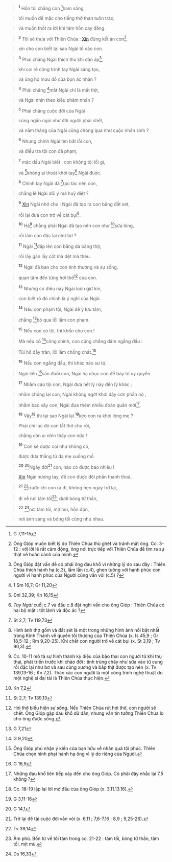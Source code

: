 > <sup><b>1</b></sup> Hồn tôi chẳng còn [^1*]ham sống,
>


> tôi muốn để mặc cho tiếng thở than tuôn trào,
>


> và muốn thốt ra lời khi tâm hồn cay đắng.
>


> <sup><b>2</b></sup> Tôi sẽ thưa với Thiên Chúa : [Xin]() đừng kết án con[^1],
>


> xin cho con biết tại sao Ngài tố cáo con.
>


> <sup><b>3</b></sup> Phải chăng Ngài thích thú khi đàn áp[^2],
>


> khi coi rẻ công trình tay Ngài sáng tạo,
>


> và ủng hộ mưu đồ của bọn ác nhân ?
>


> <sup><b>4</b></sup> Phải chăng [^2*]mắt Ngài chỉ là mắt thịt,
>


> và Ngài nhìn theo kiểu phàm nhân ?
>


> <sup><b>5</b></sup> Phải chăng cuộc đời của Ngài
>


> cũng ngắn ngủi như đời người phải chết,
>


> và năm tháng của Ngài cũng chóng qua như cuộc nhân sinh ?
>


> <sup><b>6</b></sup> Nhưng chính Ngài tìm bắt lỗi con,
>


> và điều tra tội con đã phạm,
>


> <sup><b>7</b></sup> mặc dầu Ngài biết : con không tội lỗi gì,
>


> và [^3*]không ai thoát khỏi tay[^3] Ngài được.
>


> <sup><b>8</b></sup> Chính tay Ngài đã [^4*]tạo tác nên con,
>


> chẳng lẽ Ngài đổi ý mà huỷ diệt ?
>


> <sup><b>9</b></sup> [Xin]() Ngài nhớ cho : Ngài đã tạo ra con bằng đất sét,
>


> rồi lại đưa con trở về cát bụi[^4].
>


> <sup><b>10</b></sup> Há[^5] chẳng phải Ngài đã tạo nên con như [^5*]sữa lỏng,
>


> rồi làm con đặc lại như bơ ?
>


> <sup><b>11</b></sup> Ngài [^6*]đắp lên con bằng da bằng thịt,
>


> rồi lấy gân lấy cốt mà dệt mà thêu.
>


> <sup><b>12</b></sup> Ngài đã ban cho con tình thương và sự sống,
>


> quan tâm đến từng hơi thở[^6] của con.
>


> <sup><b>13</b></sup> Nhưng có điều này Ngài luôn giữ kín,
>


> con biết rõ đó chính là ý nghĩ của Ngài.
>


> <sup><b>14</b></sup> Nếu con phạm tội, Ngài để ý lưu tâm,
>


> chẳng [^7*]bỏ qua lỗi lầm con phạm.
>


> <sup><b>15</b></sup> Nếu con có tội, thì khốn cho con !
>


> Mà nếu có [^8*]công chính, con cũng chẳng dám ngẩng đầu :
>


> Tủi hổ đầy tràn, lỗi lầm chồng chất.[^7]
>


> <sup><b>16</b></sup> Nếu con ngẩng đầu, thì khác nào sư tử,
>


> Ngài liền [^9*]săn đuổi con, Ngài hạ nhục con để bày tỏ uy quyền.
>


> <sup><b>17</b></sup> Nhằm cáo tội con, Ngài đưa hết lý này đến lý khác ;
>


> nhằm chống lại con, Ngài không ngớt khơi dậy cơn phẫn nộ ;
>


> nhằm bao vây con, Ngài đưa thêm nhiều đoàn quân mới[^8].
>


> <sup><b>18</b></sup> Vậy[^9] thì tại sao Ngài lại [^10*]kéo con ra khỏi lòng mẹ ?
>


> Phải chi lúc đó con tắt thở cho rồi,
>


> chẳng còn ai nhìn thấy con nữa !
>


> <sup><b>19</b></sup> Con sẽ được coi như không có,
>


> được đưa thẳng từ dạ mẹ xuống mồ.
>


> <sup><b>20</b></sup> [^11*]Ngày đời[^10] con, nào có được bao nhiêu !
>


> [Xin]() Ngài nương tay, để con được đôi phần thanh thoả,
>


> <sup><b>21</b></sup> [^12*]trước khi con ra đi, không hẹn ngày trở lại,
>


> đi về nơi tăm tối[^11], dưới bóng tử thần,
>


> <sup><b>22</b></sup> [^13*]nơi tăm tối, mịt mù, hỗn độn,
>


> nơi ánh sáng và bóng tối cũng như nhau.
>

[^1]: Ông Gióp muốn biết lý do Thiên Chúa thù ghét và tránh mặt ông. Cc. 3-12 : với lời lẽ rất cảm động, ông nói trực tiếp với Thiên Chúa để tìm ra sự thật về hoàn cảnh của mình.
[^2]: Ông Gióp đặt vấn đề có phải ông đau khổ vì những lý do sau đây : Thiên Chúa thích hành hạ (c.3), lầm lẫn (c.4), ghen tuông với hạnh phúc con người vì hạnh phúc của Người cũng vắn vỏi (c.5) ?
[^3]: *Tay Ngài* cuối c.7 và đầu c.8 đặt nghi vấn cho ông Gióp : Thiên Chúa có hai bộ mặt : tốt lành và độc ác ?
[^4]: Hình ảnh thợ gốm và đất sét là một trong những hình ảnh nổi bật nhất trong Kinh Thánh về quyền tối thượng của Thiên Chúa (x. Is 45,9 ; Gr 18,5-12 ; Rm 9,20-25). Khi chết con người trở về cát bụi (x. St 3,19 ; Tv 90,3).
[^5]: Cc. 10-11 mô tả sự hình thành kỳ diệu của bào thai con người từ khi thụ thai, phát triển trước khi chào đời : tinh trùng chảy như sữa vào tử cung rồi đặc lại như bơ và sau cùng xương và bắp thịt được tạo nên (x. Tv 139,13-16 ; Kn 7,2). Thân xác con người là một công trình nghệ thuật do một nghệ sĩ đại tài là Thiên Chúa thực hiện.
[^6]: Hơi thở biểu hiện sự sống. Nếu Thiên Chúa rút hơi thở, con người sẽ chết. Ông Gióp gặp đau khổ dữ dằn, nhưng vẫn tin tưởng Thiên Chúa lo cho ông được sống.
[^7]: Ông Gióp phủ nhận ý kiến của bạn hữu về nhân quả tội phúc. Thiên Chúa chọn hình phạt hành hạ ông vì lý do riêng của Người.
[^8]: Những đau khổ liên tiếp xảy đến cho ông Gióp. Có phải đây nhắc lại 7,5 không ?
[^9]: Cc. 18-19 lặp lại lời mở đầu của ông Gióp (x. 3,11.13.16).
[^10]: Trở lại đề tài cuộc đời vắn vỏi (x. 6,11 ; 7,6-7.16 ; 8,9 ; 9,25-26).
[^11]: Âm phủ. Bốn từ về tối tăm trong cc. 21-22 : tăm tối, bóng tử thần, tăm tối, mịt mù.
[^1*]: G 7,11-15
[^2*]: 1 Sm 16,7; Gr 11,20
[^3*]: Đnl 32,39; Kn 16,15
[^4*]: St 2,7; Tv 119,73
[^5*]: Kn 7,2
[^6*]: St 2,7; Tv 139,13
[^7*]: G 7,21
[^8*]: G 9,20
[^9*]: G 16,9
[^10*]: G 3,11-16
[^11*]: G 14,1
[^12*]: Tv 39,14
[^13*]: Ds 16,33